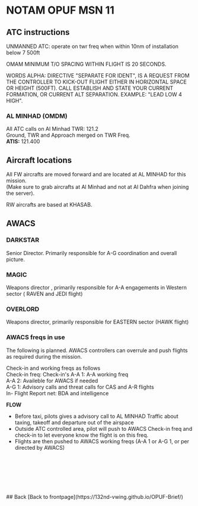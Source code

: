 # NOTAM OPUF MSN 11

## ATC instructions
UNMANNED ATC: operate on twr freq when within 10nm of installation below 7 500ft


OMAM MINIMUM T/O SPACING WITHIN FLIGHT IS 20 SECONDS.


WORDS ALPHA: DIRECTIVE "SEPARATE FOR IDENT", IS A REQUEST FROM THE CONTROLLER TO KICK-OUT FLIGHT EITHER IN HORIZONTAL SPACE OR HEIGHT (500FT). 
CALL ESTABLISH AND STATE YOUR CURRENT FORMATION, OR CURRENT ALT SEPARATION. EXAMPLE: "LEAD LOW 4 HIGH".


### AL MINHAD (OMDM)
All ATC calls on Al Minhad TWR: 121.2 <br>
Ground, TWR and Approach merged on TWR Freq. <br>
**ATIS:** 121.400

## Aircraft locations
All FW aircrafts are moved forward and are located at AL MINHAD for this mission. <br>
(Make sure to grab aircrafts at Al Minhad and not at Al Dahfra when joining the server).

RW aircrafts are based at KHASAB.


## AWACS

### DARKSTAR
Senior Director. Primarily responsible for A-G coordination and overall picture.



### MAGIC
Weapons director , primarily responsible for A-A engagements in Western sector ( RAVEN and JEDI flight)


### OVERLORD
Weapons director, primarily responsible for EASTERN sector (HAWK flight)


### AWACS freqs in use
The following is planned. AWACS controllers can overrule and push flights as required during the mission.

Check-in  and working freqs as follows<br>
Check-in freq: Check-in's
A-A 1: A-A working freq <br>
A-A 2: Availeble for AWACS if needed<br>
A-G 1: Advisory calls and threat calls for CAS and A-R flights<br>
In- Flight Report net: BDA and intelligence






**FLOW**
* Before taxi, pilots gives a advisory call to AL MINHAD Traffic about taxing, takeoff and departure out of the airspace
* Outside ATC controlled area, pilot will push to AWACS Check-in freq and check-in to let everyone know the flight is on this freq.
* Flights are then pushed to AWACS working freqs (A-A 1 or A-G 1, or per directed by AWACS)
<br>
<br>
<br>
<br>
<br>
<br>
## Back
[Back to frontpage](https://132nd-vwing.github.io/OPUF-Brief/)